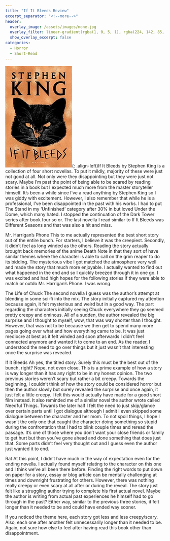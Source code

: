 ```yaml
---
title: "If It Bleeds Review"
excerpt_separator: "<!--more-->"
header:
  overlay_image: /assets/images/none.jpg
  overlay_filter: linear-gradient(rgba(1, 0, 5, 1), rgba(224, 142, 85, 1))
  show_overlay_excerpt: false
categories:
  - Horror
  - Short-Read
---
```

![if-it-bleeds-cover](/assets/images/if-it-bleeds.jpg){: .align-left}If It Bleeds by Stephen King is a collection of four short novellas. To put it mildly, majority of these were just not good at all. Not only were they disappointing but they were just not scary. Maybe I’m past the point of being able to be scared by reading stories in a book but I expected much more from the master storyteller himself. It’s been a while since I’ve a read anything by Stephen King so I was giddy with excitement. However, I also remember that while he is a professional, I’ve been disappointed in the past with his works. I had to put The Stand in my ‘Unfinished’ category after 30% in but loved Under the Dome, which many hated. I stopped the continuation of the Dark Tower series after book four so or.  The last novella I read similar to If It Bleeds was Different Seasons and that was also a hit and miss.

Mr. Harrigan’s Phone
This to me actually represented the best short story out of the entire bunch. For starters, I believe it was the creepiest. Secondly, it didn’t feel as long winded as the others. Reading the story actually brought back memories of the anime Death Note in that they sort of have similar themes where the character is able to call on the grim reaper to do its bidding. The mysterious vibe I got matched the atmosphere very well and made the story that much more enjoyable. I actually wanted to find out what happened in the end and so I quickly breezed through it in one go. I was excited and had high hopes for the following stories if they were able to match or outdo Mr. Harrigan’s Phone. I was wrong.

The Life of Chuck
The second novella I guess was the author’s attempt at blending in some sci-fi into the mix. The story initially captured my attention because again, it felt mysterious and weird but in a good way. The part regarding the characters initially seeing Chuck everywhere they go seemed pretty creepy and ominous. All of a sudden, the author revealed the big surprise and I thought to myself, wow, that was way shorter than I thought. However, that was not to be because we then get to spend many more pages going over what and how everything came to be. It was just mediocre at best as it felt winded and soon afterwards I didn’t feel connected anymore and wanted it to come to an end. As the reader, I understood the need to go over things but it just wasn’t that interesting once the surprise was revealed.

If It Bleeds
Ah yes, the titled story. Surely this must be the best out of the bunch, right? Nope, not even close. This is a prime example of how a story is way longer than it has any right to be in my honest opinion. The two previous stories weren’t scary but rather a bit creepy. Towards the beginning, I couldn’t think of how the story could be considered horror but then the author slowly but surely revealed the surprise and once again, it just felt a little creepy. I felt this would actually have made for a good short film instead. It also reminded me of a similar novel the author wrote called Needful Things. Towards the later half I felt the need to just skip/glance over certain parts until I got dialogue although I admit I even skipped some dialogue between the character and her mom. To not spoil things, I hope I wasn’t the only one that caught the character doing something so stupid during the confrontation that I had to blink couple times and reread the passage. It’s one of those where you don’t want your close friends or family to get hurt but then you’ve gone ahead and done something that does just that. Some parts didn’t feel very thought out and I guess even the author just wanted it to end.

Rat
At this point, I didn’t have much in the way of expectation even for the ending novella. I actually found myself relating to the character on this one and I think we’ve all been there before. Finding the right words to put down on paper for a story, essay or blog article can be mentally challenging at times and downright frustrating for others. However, there was nothing really creepy or even scary at all after or during the reveal. The story just felt like a struggling author trying to complete his first actual novel. Maybe the author is writing from actual past experiences he himself had to go through in the past? Either way, similar to the previous three stories, it felt longer than it needed to be and could have ended way sooner.

If you noticed the theme here, each story got less and less creepy/scary. Also, each one after another felt unnecessarily longer than it needed to be. Again, not sure how else to feel after having read this book other than disappointment.